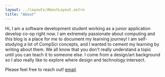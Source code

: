 ```yaml
---
layout: ../layouts/AboutLayout.astro
title: "About"
---
```


Hi, I am a software development student working as a junior application develop co-op right now. I am extremely passionate about computing and this blog is a place for me to document my learning journey! I am self-studying a lot of CompSci concepts, and I wanted to cement my learning by writing about them. We all know that you don't really understand a topic until you can teach it to someone else. I come from a design/art background so I also really like to explore where design and technology intersect. 

Please feel free to reach out! [email](mailto:samforderer@icloud.com).
